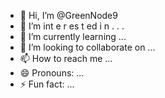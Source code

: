  - 👋 Hi, I’m @GreenNode9
-  👀 I’m  int e     r      es  t ed i n     .      . .       
- 🌱 I’m currently learning  ...            
- 💞️ I’m looking to collaborate on ...     
- 📫 How to reach me ... 
- 😄 Pronouns: ...
- ⚡ Fun fact: ...

<!---
GreenNode9/GreenNode9 is a ✨ special ✨ repository because its `README.md` (this file) appears on your GitHub profile.
You can click the Preview link to take a look at your changes.
--->
